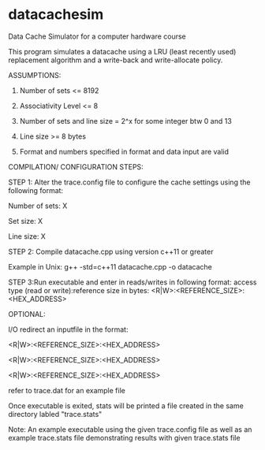 # datacachesim
Data Cache Simulator for a computer hardware course

This program simulates a datacache using a LRU (least recently used) replacement algorithm and a write-back and write-allocate policy.

ASSUMPTIONS:

1)   Number of sets <= 8192

2)   Associativity Level <= 8

3)   Number of sets and line size = 2^x for some integer btw 0 and 13

4)   Line size >= 8 bytes

5)   Format and numbers specified in format and data input are valid

COMPILATION/ CONFIGURATION STEPS:

STEP 1: Alter the trace.config file to configure the cache settings using the following format:
  
  Number of sets: X
  
  Set size: X
 
 Line size: X
  
STEP 2: Compile datacache.cpp using version c++11 or greater

Example in Unix: g++ -std=c++11 datacache.cpp -o datacache 
  
STEP 3:Run executable and enter in reads/writes in following format: 
  access type (read or write):reference size in bytes:
  <R|W>:<REFERENCE_SIZE>:<HEX_ADDRESS>

  
  OPTIONAL:
  
  I/O redirect an inputfile in the format:
  
 <R|W>:<REFERENCE_SIZE>:<HEX_ADDRESS>
 
 <R|W>:<REFERENCE_SIZE>:<HEX_ADDRESS>
 
 <R|W>:<REFERENCE_SIZE>:<HEX_ADDRESS>
  

    
  refer to trace.dat for an example file 

Once executable is exited, stats will be printed a file created in the same directory labled "trace.stats"

Note: An example executable using the given trace.config file as well as an example trace.stats file demonstrating results with given trace.stats file


